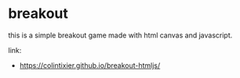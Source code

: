 # breakout

this is a simple breakout game made with html canvas and javascript.

link:
-  https://colintixier.github.io/breakout-htmljs/
